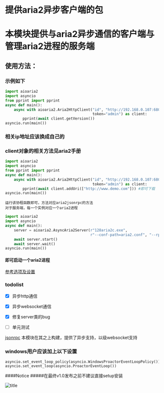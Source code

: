 提供aria2异步客户端的包
===

# 本模块提供与aria2异步通信的客户端与管理aria2进程的服务端

## 使用方法：
### 示例如下
```python
import aioaria2
import asyncio
from pprint import pprint
async def main():
    async with aioaria2.Aria2HttpClient("id", "http://192.168.0.107:6800/jsonrpc", "normal",
                                        token="admin") as client:
        pprint(await client.getVersion())
asyncio.run(main())
```
### 相关ip地址应该换成自己的 
### client对象的相关方法见aria2手册 
```python
import aioaria2
import asyncio
from pprint import pprint
async def main():
    async with aioaria2.Aria2HttpClient("id", "http://192.168.0.107:6800/jsonrpc", "normal",
                                        token="admin") as client:
        pprint(await client.addUri(["http://www.demo.com"])) #即可下载
asyncio.run(main())
```
    运行该协程函数即可，方法对应aria2jsonrpc的方法
    对于服务端，每一个实例对应一个aria2进程
```python
import aioaria2
import asyncio
async def main():
    server = aioaria2.AsyncAria2Server(r"128aria2c.exe",
                                       r"--conf-path=aria2.conf", "--rpc-secret=admin", daemon=True)
    await server.start()
    await server.wait()
asyncio.run(main())
```
#### 即可启动一个aria2进程
[参考选项及设置](http://aria2.github.io/manual/en/html/)
### todolist
- [x] 异步http通信
- [x] 异步websocket通信
- [x] 修复server类的bug
- [ ] 单元测试


[jsonrpc](https://xyne.archlinux.ca/projects/python3-aria2jsonrpc)
        本模块在其之上构建，提供了异步支持，以级websocket支持

### windows用户应该加上以下设置     
```
asyncio.set_event_loop_policy(asyncio.WindowsProactorEventLoopPolicy())
asyncio.set_event_loop(asyncio.ProactorEventLoop())
```
####Notice
#####在最终v1.0发布之前不建议直接setup安装

![title](https://konachan.com/sample/c7f565c0cd96e58908bc852dd754f61a/Konachan.com%20-%20302356%20sample.jpg)